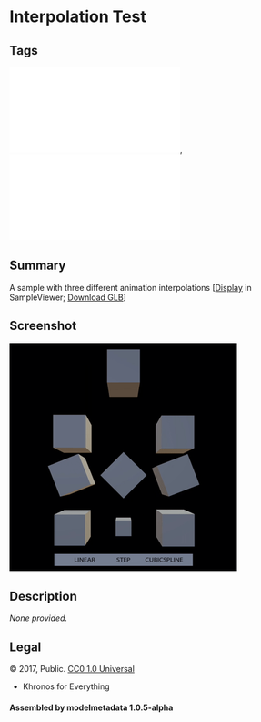 # Interpolation Test

## Tags

![core](../../Models-core.md), ![testing](../../Models-testing.md)

## Summary

A sample with three different animation interpolations [[Display](https://github.khronos.org/glTF-Sample-Viewer-Release/?model=https://raw.GithubUserContent.com/DRx3D/glTF-Sample-Assets/main/./Models/InterpolationTest/glTF-Binary/InterpolationTest.glb) in SampleViewer; [Download GLB](https://raw.GithubUserContent.com/DRx3D/glTF-Sample-Assets/main/./Models/InterpolationTest/glTF-Binary/InterpolationTest.glb)]

## Screenshot

![screenshot](screenshot/screenshot.gif)

## Description

_None provided._

## Legal

&copy; 2017, Public. [CC0 1.0 Universal](https://creativecommons.org/publicdomain/zero/1.0/legalcode)

 - Khronos for Everything

#### Assembled by modelmetadata 1.0.5-alpha